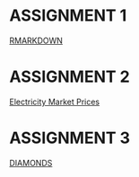 # ASSIGNMENT 1

[RMARKDOWN](https://pjournal.github.io/boun01-yunusemretoprak/HW.html) 

# ASSIGNMENT 2

[Electricity Market Prices](https://pjournal.github.io/boun01-yunusemretoprak/hw2.html)

# ASSIGNMENT 3

[DIAMONDS](https://pjournal.github.io/boun01-yunusemretoprak/Assignment3.html)